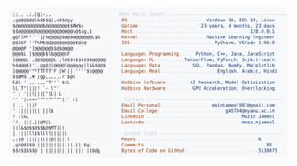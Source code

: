 <picture>
  <source srcset="https://raw.githubusercontent.com/mmazinjameel/mmazinjameel/main/dark_mode.svg?v=1743178331" media="(prefers-color-scheme: dark)">
  <img src="https://raw.githubusercontent.com/mmazinjameel/mmazinjameel/main/light_mode.svg?v=1743178331">
</picture>
